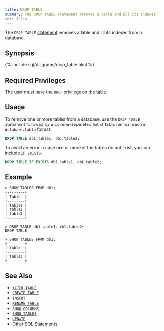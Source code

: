 ```yaml
---
title: DROP TABLE
summary: The DROP TABLE statement removes a table and all its indexes from a database.
toc: false
---
```


The `DROP TABLE` [statement](sql-statements.html) removes a table and all its indexes from a database. 

<div id="toc"></div>

## Synopsis

{% include sql/diagrams/drop_table.html %}

## Required Privileges

The user must have the `DROP` [privilege](privileges.html) on the table. 

## Usage

To remove one or more tables from a database, use the `DROP TABLE` statement followed by a comma-separated list of table names, each in `database.table` format:

~~~ sql
DROP TABLE db1.table1, db1.table2;
~~~

To avoid an error in case one or more of the tables do not exist, you can include `IF EXISTS`:

~~~ sql
DROP TABLE IF EXISTS db1.table1, db1.table2;
~~~

## Example

~~~
> SHOW TABLES FROM db1;
+--------+
| Table  |
+--------+
| table1 |
| table2 |
| table3 |
+--------+

> DROP TABLE db1.table1, db1.table2;
DROP TABLE

> SHOW TABLES FROM db1;
+--------+
| Table  |
+--------+
| table3 |
+--------+
~~~

## See Also

- [`ALTER TABLE`](alter-table.html)
- [`CREATE TABLE`](create-table.html)
- [`INSERT`](insert.html)
- [`RENAME TABLE`](rename-table.html)
- [`SHOW COLUMNS`](show-columns.html)
- [`SHOW TABLES`](show-tables.html)
- [`UPDATE`](update.html)
- [Other SQL Statements](sql-statements.html)
